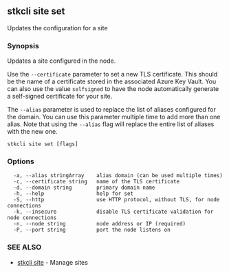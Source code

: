 ## stkcli site set

Updates the configuration for a site

### Synopsis

Updates a site configured in the node.

Use the `--certificate` parameter to set a new TLS certificate. This should be the name of a certificate stored in the associated Azure Key Vault. You can also use the value `selfsigned` to have the node automatically generate a self-signed certificate for your site.

The `--alias` parameter is used to replace the list of aliases configured for the domain. You can use this parameter multiple time to add more than one alias. Note that using the `--alias` flag will replace the entire list of aliases with the new one.


```
stkcli site set [flags]
```

### Options

```
  -a, --alias stringArray    alias domain (can be used multiple times)
  -c, --certificate string   name of the TLS certificate
  -d, --domain string        primary domain name
  -h, --help                 help for set
  -S, --http                 use HTTP protocol, without TLS, for node connections
  -k, --insecure             disable TLS certificate validation for node connections
  -n, --node string          node address or IP (required)
  -P, --port string          port the node listens on
```

### SEE ALSO

* [stkcli site](stkcli_site.md)	 - Manage sites

